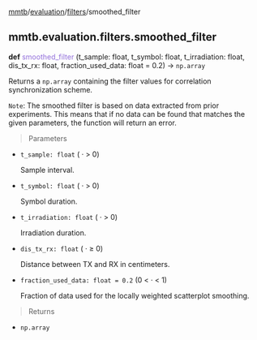 [mmtb](../../../README.md)/[evaluation](../../evaluation.md)/[filters](../filters.md)/smoothed_filter

## mmtb.evaluation.filters.smoothed_filter

**def** <span style="color:mediumpurple;">smoothed_filter</span> (t_sample: float, t_symbol: float, t_irradiation: float, dis_tx_rx: float, fraction_used_data: float = 0.2) &rarr; `np.array`

Returns a `np.array` containing the filter values for correlation synchronization scheme.

`Note`: The smoothed filter is based on data extracted from prior experiments. This means that if no data can be found that matches the given parameters, the function will return an error.

> Parameters

+ `t_sample: float` ( &middot; &gt; 0)

    Sample interval.

+ `t_symbol: float` ( &middot; &gt; 0)

    Symbol duration.

+ `t_irradiation: float` ( &middot; &gt; 0)
    
    Irradiation duration.

+ `dis_tx_rx: float` ( &middot; &ge; 0)

    Distance between TX and RX in centimeters.

+ `fraction_used_data: float = 0.2` (0 &lt; &middot; &lt; 1)

    Fraction of data used for the locally weighted scatterplot smoothing.

> Returns

+ `np.array`